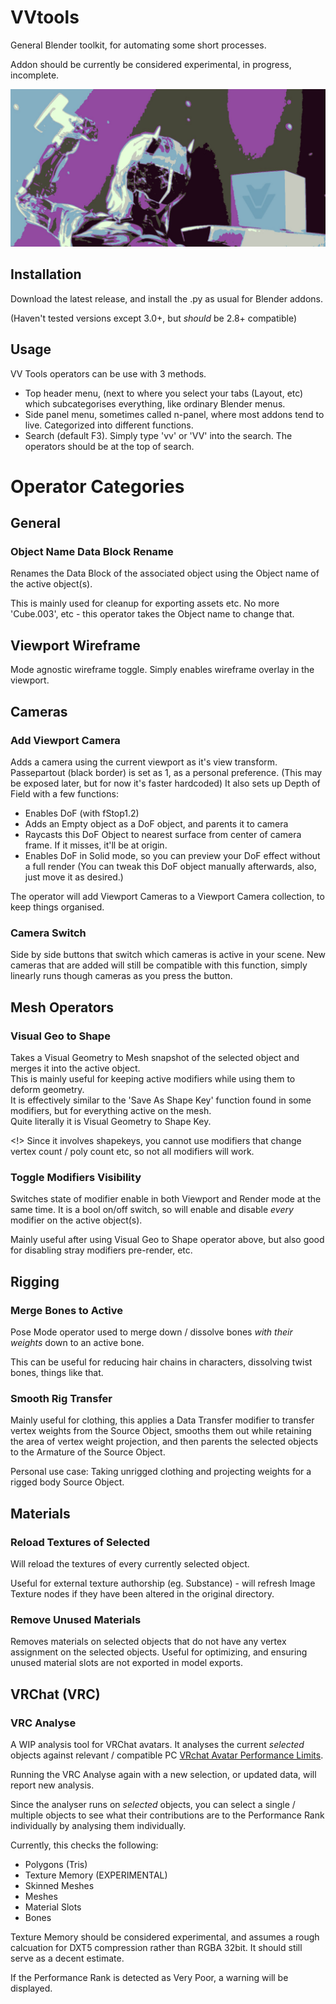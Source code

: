 # VVtools
General Blender toolkit, for automating some short processes. 

Addon should be currently be considered experimental, in progress, incomplete.

![](https://github.com/Vianvolaeus/VVtools/blob/assets/vv_tools_header.jpg)

## Installation
Download the latest release, and install the .py as usual for Blender addons. 
 
(Haven't tested versions except 3.0+, but *should* be 2.8+ compatible)

## Usage 

VV Tools operators can be use with 3 methods. 
- Top header menu, (next to where you select your tabs (Layout, etc) which subcategorises everything, like ordinary Blender menus.
- Side panel menu, sometimes called n-panel, where most addons tend to live. Categorized into different functions. 
- Search (default F3). Simply type 'vv' or 'VV' into the search. The operators should be at the top of search. 

# Operator Categories

## General

### Object Name Data Block Rename

Renames the Data Block of the associated object using the Object name of the active object(s).

This is mainly used for cleanup for exporting assets etc. No more 'Cube.003', etc - this operator takes the Object name to change that. 

## Viewport Wireframe

Mode agnostic wireframe toggle. 
Simply enables wireframe overlay in the viewport. 

## Cameras

### Add Viewport Camera
Adds a camera using the current viewport as it's view transform.
Passepartout (black border) is set as 1, as a personal preference.  (This may be exposed later, but for now it's faster hardcoded)
It also sets up Depth of Field with a few functions: 

- Enables DoF (with fStop1.2)
- Adds an Empty object as a DoF object, and parents it to camera  
- Raycasts this DoF Object to nearest surface from center of camera frame. If it misses, it'll be at origin. 
- Enables DoF in Solid mode, so you can preview your DoF effect without a full render
(You can tweak this DoF object manually afterwards, also, just move it as desired.)

The operator will add Viewport Cameras to a Viewport Camera collection, to keep things organised. 

### Camera Switch

Side by side buttons that switch which cameras is active in your scene. 
New cameras that are added will still be compatible with this function, simply linearly runs though cameras as you press the button. 


## Mesh Operators

### Visual Geo to Shape

Takes a Visual Geometry to Mesh snapshot of the selected object and merges it into the active object.  
This is mainly useful for keeping active modifiers while using them to deform geometry.   
It is effectively similar to the 'Save As Shape Key' function found in some modifiers, but for everything active on the mesh.  
Quite literally it is Visual Geometry to Shape Key.

<!> Since it involves shapekeys, you cannot use modifiers that change vertex count / poly count etc, so not all modifiers will work. 

### Toggle Modifiers Visibility

Switches state of modifier enable in both Viewport and Render mode at the same time. It is a bool on/off switch, so will enable and disable *every* modifier on the active object(s). 

Mainly useful after using Visual Geo to Shape operator above, but also good for disabling stray modifiers pre-render, etc. 


## Rigging

### Merge Bones to Active
Pose Mode operator used to merge down / dissolve bones *with their weights* down to an active bone.

This can be useful for reducing hair chains in characters, dissolving twist bones, things like that. 

### Smooth Rig Transfer

Mainly useful for clothing, this applies a Data Transfer modifier to transfer vertex weights from the Source Object, smooths them out while retaining the area of vertex weight projection, and then parents the selected objects to the Armature of the Source Object.

Personal use case: Taking unrigged clothing and projecting weights for a rigged body Source Object.

## Materials

### Reload Textures of Selected
Will reload the textures of every currently selected object. 

Useful for external texture authorship (eg. Substance) - will refresh Image Texture nodes if they have been altered in the original directory. 

### Remove Unused Materials
Removes materials on selected objects that do not have any vertex assignment on the selected objects. 
Useful for optimizing, and ensuring unused material slots are not exported in model exports. 

## VRChat (VRC)

### VRC Analyse
A WIP analysis tool for VRChat avatars. It analyses the current *selected* objects against relevant / compatible PC [VRchat Avatar Performance Limits](https://docs.vrchat.com/docs/avatar-performance-ranking-system#pc-limits).

Running the VRC Analyse again with a new selection, or updated data, will report new analysis.

Since the analyser runs on *selected* objects, you can select a single / multiple objects to see what their contributions are to the Performance Rank individually by analysing them individually. 

Currently, this checks the following:

- Polygons (Tris)
- Texture Memory (EXPERIMENTAL)
- Skinned Meshes 
- Meshes
- Material Slots
- Bones

Texture Memory should be considered experimental, and assumes a rough calcuation for DXT5 compression rather than RGBA 32bit. It should still serve as a decent estimate. 

If the Performance Rank is detected as Very Poor, a warning will be displayed. 
